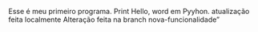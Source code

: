 Esse é meu primeiro programa.
Print Hello, word em Pyyhon.
atualização feita localmente
Alteração feita na branch nova-funcionalidade”